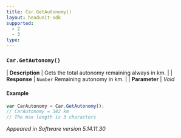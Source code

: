 ```yaml
---
title: Car.GetAutonomy()
layout: headunit-sdk
supported:
  - 2
  - 3
type:
---
```


### `Car.GetAutonomy()`

| **Description** | Gets the total autonomy remaining always in km. |
| **Response** | `Number`   Remaining autonomy in km.   |
| **Parameter**   | *Void*

#### Example

```javascript
var CarAutonomy = Car.GetAutonomy();
// CarAutonomy = 342 km
// The max length is 3 characters
```

*Appeared in Software version 5.14.11.30*
